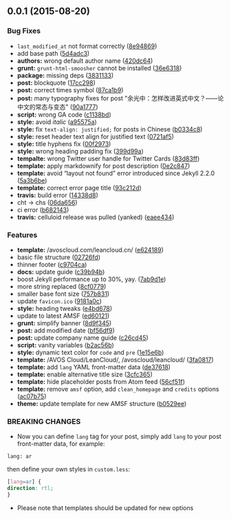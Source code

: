 <a name="0.0.1"></a>
## 0.0.1 (2015-08-20)


### Bug Fixes

* `last_modified_at` not format correctly ([8e94869](https://github.com/sparanoid/almace-scaffolding/commit/8e94869))
* add base path ([5d4adc3](https://github.com/sparanoid/almace-scaffolding/commit/5d4adc3))
* **authors:** wrong default author name ([420dc64](https://github.com/sparanoid/almace-scaffolding/commit/420dc64))
* **grunt:** `grunt-html-smoosher` cannot be installed ([36e6318](https://github.com/sparanoid/almace-scaffolding/commit/36e6318))
* **package:** missing deps ([3831133](https://github.com/sparanoid/almace-scaffolding/commit/3831133))
* **post:** blockquote ([17cc298](https://github.com/sparanoid/almace-scaffolding/commit/17cc298))
* **post:** correct times symbol ([87ca1b9](https://github.com/sparanoid/almace-scaffolding/commit/87ca1b9))
* **post:** many typography fixes for post "余光中：怎样改进英式中文？——论中文的常态与变态" ([90a1777](https://github.com/sparanoid/almace-scaffolding/commit/90a1777))
* **script:** wrong GA code ([c1138bd](https://github.com/sparanoid/almace-scaffolding/commit/c1138bd))
* **style:** avoid _italic_ ([a95575a](https://github.com/sparanoid/almace-scaffolding/commit/a95575a))
* **style:** fix `text-align: justified;` for posts in Chinese ([b0334c8](https://github.com/sparanoid/almace-scaffolding/commit/b0334c8))
* **style:** reset header text align for justified text ([0721af5](https://github.com/sparanoid/almace-scaffolding/commit/0721af5))
* **style:** title hyphens fix ([00f2973](https://github.com/sparanoid/almace-scaffolding/commit/00f2973))
* **style:** wrong heading padding fix ([399d99a](https://github.com/sparanoid/almace-scaffolding/commit/399d99a))
* **tempalte:** wrong Twitter user handle for Twitter Cards ([83d83ff](https://github.com/sparanoid/almace-scaffolding/commit/83d83ff))
* **template:** apply markdownify for post description ([0e2c847](https://github.com/sparanoid/almace-scaffolding/commit/0e2c847))
* **template:** avoid “layout not found” error introduced since Jekyll 2.2.0 ([5a3b6be](https://github.com/sparanoid/almace-scaffolding/commit/5a3b6be))
* **template:** correct error page title ([93c212d](https://github.com/sparanoid/almace-scaffolding/commit/93c212d))
* **travis:** build error ([14338d8](https://github.com/sparanoid/almace-scaffolding/commit/14338d8))
* cht -> chs ([06da656](https://github.com/sparanoid/almace-scaffolding/commit/06da656))
* ci error ([b682143](https://github.com/sparanoid/almace-scaffolding/commit/b682143))
* **travis:** celluloid release was pulled (yanked) ([eaee434](https://github.com/sparanoid/almace-scaffolding/commit/eaee434))

### Features

* **template:** /avoscloud.com/leancloud.cn/ ([e624189](https://github.com/sparanoid/almace-scaffolding/commit/e624189))
* basic file structure ([02726fd](https://github.com/sparanoid/almace-scaffolding/commit/02726fd))
* thinner footer ([c9704ca](https://github.com/sparanoid/almace-scaffolding/commit/c9704ca))
* **docs:** update guide ([c39b94b](https://github.com/sparanoid/almace-scaffolding/commit/c39b94b))
* boost Jekyll performance up to 30%, yay. ([7ab9d1e](https://github.com/sparanoid/almace-scaffolding/commit/7ab9d1e))
* more string replaced ([8cf0779](https://github.com/sparanoid/almace-scaffolding/commit/8cf0779))
* smaller base font size ([757b831](https://github.com/sparanoid/almace-scaffolding/commit/757b831))
* update `favicon.ico` ([9181a0c](https://github.com/sparanoid/almace-scaffolding/commit/9181a0c))
* **style:** heading tweaks ([e4bd678](https://github.com/sparanoid/almace-scaffolding/commit/e4bd678))
* update to latest AMSF ([ed60121](https://github.com/sparanoid/almace-scaffolding/commit/ed60121))
* **grunt:** simplify banner ([8d9f345](https://github.com/sparanoid/almace-scaffolding/commit/8d9f345))
* **post:** add modified date ([bf56df9](https://github.com/sparanoid/almace-scaffolding/commit/bf56df9))
* **post:** update company name guide ([c26cd45](https://github.com/sparanoid/almace-scaffolding/commit/c26cd45))
* **script:** vanity variables ([b2ac56b](https://github.com/sparanoid/almace-scaffolding/commit/b2ac56b))
* **style:** dynamic text color for `code` and `pre` ([1e15e6b](https://github.com/sparanoid/almace-scaffolding/commit/1e15e6b))
* **template:** /AVOS Cloud/LeanCloud/, /avoscloud/leancloud/ ([3fa0817](https://github.com/sparanoid/almace-scaffolding/commit/3fa0817))
* **template:** add `lang` YAML front-matter data ([de37618](https://github.com/sparanoid/almace-scaffolding/commit/de37618))
* **template:** enable alternative title size ([3cfc365](https://github.com/sparanoid/almace-scaffolding/commit/3cfc365))
* **template:** hide placeholder posts from Atom feed ([56cf51f](https://github.com/sparanoid/almace-scaffolding/commit/56cf51f))
* **template:** remove `amsf` option, add `clean_homepage` and `credits` options ([ac07b75](https://github.com/sparanoid/almace-scaffolding/commit/ac07b75))
* **theme:** update template for new AMSF structure ([b0529ee](https://github.com/sparanoid/almace-scaffolding/commit/b0529ee))


### BREAKING CHANGES

* Now you can define `lang` tag for your post, simply add `lang` to your post front-matter data, for example:
```
lang: ar
```
then define your own styles in `custom.less`:
```css
[lang=ar] {
direction: rtl;
}
```
* Please note that templates should be updated for new options


